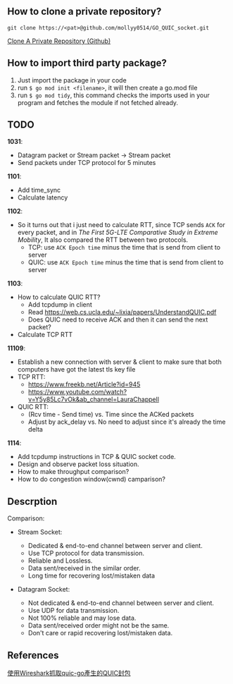 ## How to clone a private repository?
```
git clone https://<pat>@github.com/mollyy0514/GO_QUIC_socket.git
```
[Clone A Private Repository (Github)](https://stackoverflow.com/questions/2505096/clone-a-private-repository-github)

## How to import third party package?
1. Just import the package in your code
2. run `$ go mod init <filename>`, it will then create a go.mod file
3. run `$ go mod tidy`, this command checks the imports used in your program and fetches the module if not fetched already.


## TODO
**1031**:
- Datagram packet or Stream packet -> Stream packet
- Send packets under TCP protocol for 5 minutes

**1101**:
- Add time_sync
- Calculate latency

**1102**:
- So it turns out that i just need to calculate RTT, since TCP sends `ACK` for every packet, and in *The First 5G-LTE Comparative Study in Extreme Mobility*, It also compared the RTT between two protocols.
    - TCP: use `ACK Epoch time` minus the time that is send from client to server
    - QUIC: use `ACK Epoch time` minus the time that is send from client to server

**1103**:
- How to calculate QUIC RTT?
    - Add tcpdump in client
    - Read https://web.cs.ucla.edu/~lixia/papers/UnderstandQUIC.pdf
    - Does QUIC need to receive ACK and then it can send the next packet?
- Calculate TCP RTT

**11109**:
- Establish a new connection with server & client to make sure that both computers have got the latest tls key file
- TCP RTT:
    - https://www.freekb.net/Article?id=945
    - https://www.youtube.com/watch?v=Y5y85Lc7vOk&ab_channel=LauraChappell
- QUIC RTT:
    - (Rcv time - Send time) vs. Time since the ACKed packets
    - Adjust by ack_delay vs. No need to adjust since it's already the time delta

**1114**:
- Add tcpdump instructions in TCP & QUIC socket code.
- Design and observe packet loss situation.
- How to make throughput comparison?
- How to do congestion window(cwnd) camparison?

## Descrption

Comparison:
- Stream Socket:
    - Dedicated & end-to-end channel between server and client.
    - Use TCP protocol for data transmission.
    - Reliable and Lossless.
    - Data sent/received in the similar order.
    - Long time for recovering lost/mistaken data

- Datagram Socket:
    - Not dedicated & end-to-end channel between server and client.
    - Use UDP for data transmission.
    - Not 100% reliable and may lose data.
    - Data sent/received order might not be the same.
    - Don't care or rapid recovering lost/mistaken data.



## References
[使用Wireshark抓取quic-go產生的QUIC封包](https://hackmd.io/@pjkXMg3PTpu1Habe8pG_Lg/H103K8smn?utm_source=preview-mode&utm_medium=rec)
